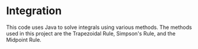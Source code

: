 # Integration
This code uses Java to solve integrals using various methods. The methods used in this project are the Trapezoidal Rule, Simpson's Rule, and the Midpoint Rule.
